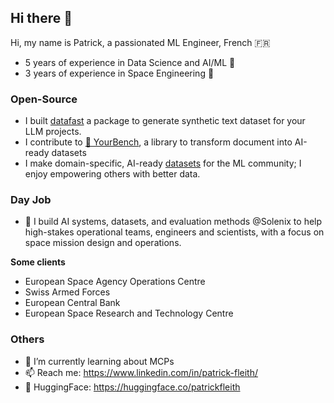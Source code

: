 ## Hi there 👋

Hi, my name is Patrick, a passionated ML Engineer, French 🇫🇷
- 5 years of experience in Data Science and AI/ML 🤖
- 3 years of experience in Space Engineering 🚀
  
### Open-Source

- I built [datafast](https://patrickfleith.github.io/datafast/) a package to generate synthetic text dataset for your LLM projects.
- I contribute to [🤗 YourBench](https://github.com/huggingface/yourbench/pulls?q=is%3Apr+author%3Apatrickfleith+), a library to transform document into AI-ready datasets
- I make domain-specific, AI-ready [datasets](https://www.kaggle.com/patrickfleith/datasets) for the ML community; I enjoy empowering others with better data.

### Day Job

- 💼 I build AI systems, datasets, and evaluation methods @Solenix to help high-stakes operational teams, engineers and scientists, with a focus on space mission design and operations.

**Some clients**
- European Space Agency Operations Centre
- Swiss Armed Forces
- European Central Bank
- European Space Research and Technology Centre

### Others

- 🌱 I’m currently learning about MCPs
- 📫 Reach me: https://www.linkedin.com/in/patrick-fleith/
- 🤗 HuggingFace: https://huggingface.co/patrickfleith

<!--
**patrickfleith/patrickfleith** is a ✨ _special_ ✨ repository because its `README.md` (this file) appears on your GitHub profile.
- 
-->
